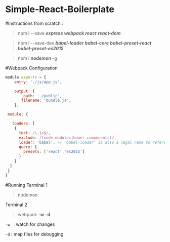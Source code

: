 # Simple-React-Boilerplate

#Instructions from scratch : 



>npm i --save     ***express***   ***webpack***    ***react***    ***react-dom***

>npm i --save-dev ***babel-loader***    ***babel-core***  ***babel-preset-react***  ***babel-preset-es2015***

>npm i ***nodemon*** -g


#Webpack Configuration

```javascript
module.exports = {
    entry: './js/app.js',

    output: {
        path: './public',
       filename: 'bundle.js',
    },

 module: {

   loaders: [
    {
      test: /\.js$/,
      exclude: /(node_modules|bower_components)/,
      loader: 'babel', // 'babel-loader' is also a legal name to reference
      query: {
        presets: ['react','es2015']
      }
    }
  ]
 }
}
```

#Running 
Terminal 1 
> nodemon

Terminal 2
> webpack **-w** **-d** 

``-w `` : watch for changes 

``-d`` : map files for debugging

